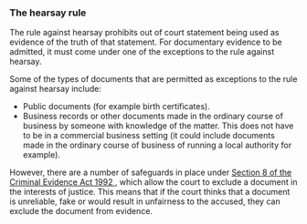 ###  The hearsay rule

The rule against hearsay prohibits out of court statement being used as
evidence of the truth of that statement. For documentary evidence to be
admitted, it must come under one of the exceptions to the rule against
hearsay.

Some of the types of documents that are permitted as exceptions to the rule
against hearsay include:

  * Public documents (for example birth certificates). 
  * Business records or other documents made in the ordinary course of business by someone with knowledge of the matter. This does not have to be in a commercial business setting (it could include documents made in the ordinary course of business of running a local authority for example). 

However, there are a number of safeguards in place under [ Section 8 of the
Criminal Evidence Act 1992
](http://www.irishstatutebook.ie/1992/en/act/pub/0012/sec0008.html#sec8) ,
which allow the court to exclude a document in the interests of justice. This
means that if the court thinks that a document is unreliable, fake or would
result in unfairness to the accused, they can exclude the document from
evidence.
